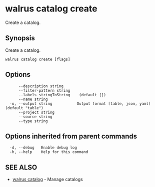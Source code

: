 # walrus catalog create

Create a catalog.

## Synopsis

Create a catalog.

```
walrus catalog create [flags]
```

## Options

```
      --description string      
      --filter-pattern string   
      --labels stringToString    (default [])
      --name string             
  -o, --output string           Output format [table, json, yaml] (default "table")
      --project string          
      --source string           
      --type string             
```

## Options inherited from parent commands

```
  -d, --debug   Enable debug log
  -h, --help    Help for this command
```

## SEE ALSO

* [walrus catalog](walrus_catalog)	 - Manage catalogs

